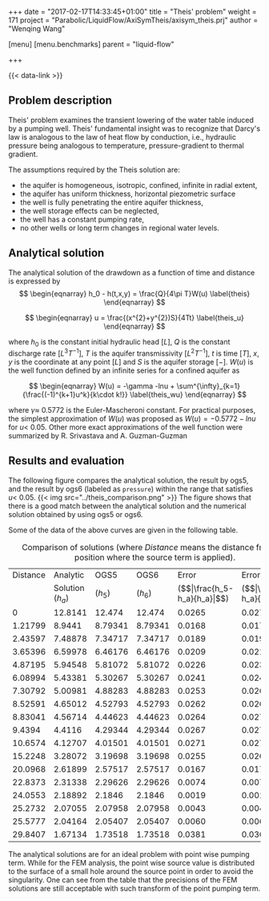 +++
date = "2017-02-17T14:33:45+01:00"
title = "Theis' problem"
weight = 171
project = "Parabolic/LiquidFlow/AxiSymTheis/axisym_theis.prj"
author = "Wenqing Wang"

[menu]
  [menu.benchmarks]
    parent = "liquid-flow"

+++

{{< data-link >}}

## Problem description

Theis' problem examines the transient lowering of the water table induced by a pumping well. Theis' fundamental insight was to recognize that Darcy's law is analogous to the law of heat flow by conduction, i.e., hydraulic pressure being analogous to temperature, pressure-gradient to thermal gradient.

The assumptions required by the Theis solution are:

- the aquifer is homogeneous, isotropic, confined, infinite in radial extent,
- the aquifer has uniform thickness, horizontal piezometric surface
- the well is fully penetrating the entire aquifer thickness,
- the well storage effects can be neglected,
- the well has a constant pumping rate,
- no other wells or long term changes in regional water levels.

## Analytical solution

The analytical solution of the drawdown as a function of time and distance is expressed by
$$
\begin{eqnarray}
h_0 - h(t,x,y) = \frac{Q}{4\pi T}W(u)
\label{theis}
\end{eqnarray}
$$

$$
\begin{eqnarray}
u = \frac{(x^{2}+y^{2})S}{4Tt}
\label{theis_u}
\end{eqnarray}
$$

where $h_0$ is the constant initial hydraulic head $[L]$, $Q$ is the constant discharge rate [$L^{3}T^{-1}$], $T$ is the aquifer transmissivity [$L^{2}T^{-1}$], $t$ is time $[T]$, $x,y$ is the coordinate at any point $[L]$ and $S$ is the aquifer storage $[-]$. $W(u)$ is the well function defined by an infinite series for a confined aquifer as

$$
\begin{eqnarray}
W(u) = -\gamma -lnu + \sum^{\infty}_{k=1}{\frac{(-1)^{k+1}u^k}{k\cdot k!}}
\label{theis_wu}
\end{eqnarray}
$$

where $\gamma\approx$ 0.5772 is the Euler-Mascheroni constant. For practical purposes, the simplest approximation of $W(u)$ was proposed as $W(u)=-0.5772-lnu$  for $u <$ 0.05. Other more exact approximations of the well function were summarized by R. Srivastava and A. Guzman-Guzman

## Results and evaluation

The following figure compares the analytical solution, the result by ogs5, and
 the result by ogs6 (labeled as `pressure`) within the range that satisfies
 $u <$ 0.05.
{{< img src="../theis_comparison.png" >}}
The figure shows that there is a good match between the analytical solution and
 the numerical solution obtained by using ogs5 or ogs6.

<p>Some of the data of the above curves are given in the following table.</p>
<table>
<caption>Comparison of solutions (where <em>Distance</em> means the distance
 from the position where the source term is applied).</caption>
<tbody>
<tr class="odd">
<td style="text-align: left;">Distance</td>
<td style="text-align: left;">Analytic</td>
<td style="text-align: left;">OGS5</td>
<td style="text-align: left;">OGS6</td>
<td style="text-align: left;">Error</td>
<td style="text-align: left;">Error</td>
</tr>
<tr class="even">
<td style="text-align: left;"></td>
<td style="text-align: left;">Solution (<span class="math inline"><em>h</em><sub><em>a</em></sub></span>)</td>
<td style="text-align: left;">(<span class="math inline"><em>h</em><sub>5</sub></span>)</td>
<td style="text-align: left;">(<span class="math inline"><em>h</em><sub>6</sub></span>)</td>
<td style="text-align: left;">(<span class="math inline">$$|\frac{h_5-h_a}{h_a}|$$</span>)</td>
<td style="text-align: left;">(<span class="math inline">$$|\frac{h_6-h_a}{h_a}|$$</span>)</td>
</tr>
<tr class="odd">
<td style="text-align: left;">0</td>
<td style="text-align: left;">12.8141</td>
<td style="text-align: left;">12.474</td>
<td style="text-align: left;">12.474</td>
<td style="text-align: left;">0.0265</td>
<td style="text-align: left;">0.0272</td>
</tr>
<tr class="even">
<td style="text-align: left;">1.21799</td>
<td style="text-align: left;">8.9441</td>
<td style="text-align: left;">8.79341</td>
<td style="text-align: left;">8.79341</td>
<td style="text-align: left;">0.0168</td>
<td style="text-align: left;">0.0171</td>
</tr>
<tr class="odd">
<td style="text-align: left;">2.43597</td>
<td style="text-align: left;">7.48878</td>
<td style="text-align: left;">7.34717</td>
<td style="text-align: left;">7.34717</td>
<td style="text-align: left;">0.0189</td>
<td style="text-align: left;">0.0192</td>
</tr>
<tr class="even">
<td style="text-align: left;">3.65396</td>
<td style="text-align: left;">6.59978</td>
<td style="text-align: left;">6.46176</td>
<td style="text-align: left;">6.46176</td>
<td style="text-align: left;">0.0209</td>
<td style="text-align: left;">0.0213</td>
</tr>
<tr class="odd">
<td style="text-align: left;">4.87195</td>
<td style="text-align: left;">5.94548</td>
<td style="text-align: left;">5.81072</td>
<td style="text-align: left;">5.81072</td>
<td style="text-align: left;">0.0226</td>
<td style="text-align: left;">0.0231</td>
</tr>
<tr class="even">
<td style="text-align: left;">6.08994</td>
<td style="text-align: left;">5.43381</td>
<td style="text-align: left;">5.30267</td>
<td style="text-align: left;">5.30267</td>
<td style="text-align: left;">0.0241</td>
<td style="text-align: left;">0.0247</td>
</tr>
<tr class="odd">
<td style="text-align: left;">7.30792</td>
<td style="text-align: left;">5.00981</td>
<td style="text-align: left;">4.88283</td>
<td style="text-align: left;">4.88283</td>
<td style="text-align: left;">0.0253</td>
<td style="text-align: left;">0.0260</td>
</tr>
<tr class="even">
<td style="text-align: left;">8.52591</td>
<td style="text-align: left;">4.65012</td>
<td style="text-align: left;">4.52793</td>
<td style="text-align: left;">4.52793</td>
<td style="text-align: left;">0.0262</td>
<td style="text-align: left;">0.0269</td>
</tr>
<tr class="odd">
<td style="text-align: left;">8.83041</td>
<td style="text-align: left;">4.56714</td>
<td style="text-align: left;">4.44623</td>
<td style="text-align: left;">4.44623</td>
<td style="text-align: left;">0.0264</td>
<td style="text-align: left;">0.0271</td>
</tr>
<tr class="even">
<td style="text-align: left;">9.4394</td>
<td style="text-align: left;">4.4116</td>
<td style="text-align: left;">4.29344</td>
<td style="text-align: left;">4.29344</td>
<td style="text-align: left;">0.0267</td>
<td style="text-align: left;">0.0275</td>
</tr>
<tr class="odd">
<td style="text-align: left;">10.6574</td>
<td style="text-align: left;">4.12707</td>
<td style="text-align: left;">4.01501</td>
<td style="text-align: left;">4.01501</td>
<td style="text-align: left;">0.0271</td>
<td style="text-align: left;">0.0279</td>
</tr>
<tr class="even">
<td style="text-align: left;">15.2248</td>
<td style="text-align: left;">3.28072</td>
<td style="text-align: left;">3.19698</td>
<td style="text-align: left;">3.19698</td>
<td style="text-align: left;">0.0255</td>
<td style="text-align: left;">0.0261</td>
</tr>
<tr class="odd">
<td style="text-align: left;">20.0968</td>
<td style="text-align: left;">2.61899</td>
<td style="text-align: left;">2.57517</td>
<td style="text-align: left;">2.57517</td>
<td style="text-align: left;">0.0167</td>
<td style="text-align: left;">0.0170</td>
</tr>
<tr class="even">
<td style="text-align: left;">22.8373</td>
<td style="text-align: left;">2.31338</td>
<td style="text-align: left;">2.29626</td>
<td style="text-align: left;">2.29626</td>
<td style="text-align: left;">0.0074</td>
<td style="text-align: left;">0.0074</td>
</tr>
<tr class="odd">
<td style="text-align: left;">24.0553</td>
<td style="text-align: left;">2.18892</td>
<td style="text-align: left;">2.1846</td>
<td style="text-align: left;">2.1846</td>
<td style="text-align: left;">0.0019</td>
<td style="text-align: left;">0.0019</td>
</tr>
<tr class="even">
<td style="text-align: left;">25.2732</td>
<td style="text-align: left;">2.07055</td>
<td style="text-align: left;">2.07958</td>
<td style="text-align: left;">2.07958</td>
<td style="text-align: left;">0.0043</td>
<td style="text-align: left;">0.0043</td>
</tr>
<tr class="odd">
<td style="text-align: left;">25.5777</td>
<td style="text-align: left;">2.04164</td>
<td style="text-align: left;">2.05407</td>
<td style="text-align: left;">2.05407</td>
<td style="text-align: left;">0.0060</td>
<td style="text-align: left;">0.0060</td>
</tr>
<tr class="even">
<td style="text-align: left;">29.8407</td>
<td style="text-align: left;">1.67134</td>
<td style="text-align: left;">1.73518</td>
<td style="text-align: left;">1.73518</td>
<td style="text-align: left;">0.0381</td>
<td style="text-align: left;">0.0367</td>
</tr>
</tbody>
</table>
<p>The analytical solutions are for an ideal problem with point wise pumping
 term. While for the FEM analysis, the point wise source value is distributed to
 the surface of a small hole around the source point in order to avoid the
 singularity. One can see from the table that the precisions of the FEM
 solutions are still acceptable with such transform of the point pumping
 term.</p>

